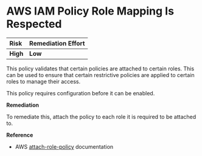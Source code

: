 # AWS IAM Policy Role Mapping Is Respected

| Risk     | Remediation Effort |
| :------- | :----------------- |
| **High** | **Low**            |

This policy validates that certain policies are attached to certain roles. This can be used to ensure that certain restrictive policies are applied to certain roles to manage their access.

This policy requires configuration before it can be enabled.

**Remediation**

To remediate this, attach the policy to each role it is required to be attached to.

**Reference**

- AWS [attach-role-policy](https://docs.aws.amazon.com/cli/latest/reference/iam/attach-role-policy.html) documentation
